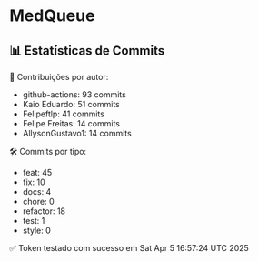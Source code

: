 # MedQueue
<!-- COMMIT_STATS_START -->
## 📊 Estatísticas de Commits

👤 Contribuições por autor:
- github-actions: 93 commits
- Kaio Eduardo: 51 commits
- Felipeftlp: 41 commits
- Felipe Freitas: 14 commits
- AllysonGustavo1: 14 commits

🛠️ Commits por tipo:
- feat: 45
- fix: 10
- docs: 4
- chore: 0
- refactor: 18
- test: 1
- style: 0
<!-- COMMIT_STATS_END -->
✅ Token testado com sucesso em Sat Apr  5 16:57:24 UTC 2025
